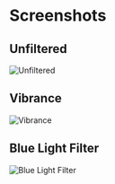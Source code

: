 # Screenshots

## Unfiltered

![Unfiltered](./assets/unfiltered.png)

## Vibrance

![Vibrance](./assets/vibrance.png)

## Blue Light Filter

![Blue Light Filter](./assets/blue-light-filter.png)
